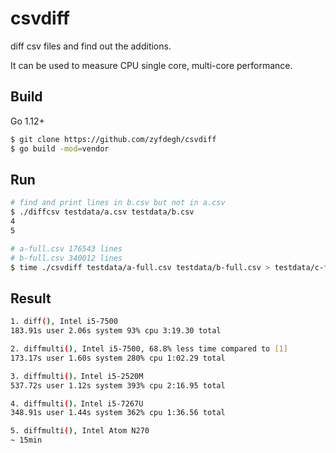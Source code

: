 # csvdiff

diff csv files and find out the additions.

It can be used to measure CPU single core, multi-core performance.


## Build
Go 1.12+


```sh
$ git clone https://github.com/zyfdegh/csvdiff
$ go build -mod=vendor
```

## Run
```sh
# find and print lines in b.csv but not in a.csv
$ ./diffcsv testdata/a.csv testdata/b.csv
4
5

# a-full.csv 176543 lines
# b-full.csv 340012 lines
$ time ./csvdiff testdata/a-full.csv testdata/b-full.csv > testdata/c-full-multi.csv
```

## Result

```sh
1. diff(), Intel i5-7500
183.91s user 2.06s system 93% cpu 3:19.30 total

2. diffmulti(), Intel i5-7500, 68.8% less time compared to [1]
173.17s user 1.60s system 280% cpu 1:02.29 total

3. diffmulti()，Intel i5-2520M
537.72s user 1.12s system 393% cpu 2:16.95 total

4. diffmulti()，Intel i5-7267U
348.91s user 1.44s system 362% cpu 1:36.56 total

5. diffmulti(), Intel Atom N270
~ 15min
```
